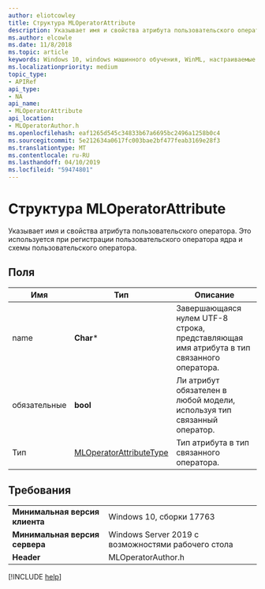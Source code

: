 ```yaml
---
author: eliotcowley
title: Структура MLOperatorAttribute
description: Указывает имя и свойства атрибута пользовательского оператора.
ms.author: elcowle
ms.date: 11/8/2018
ms.topic: article
keywords: Windows 10, windows машинного обучения, WinML, настраиваемые операторы, MLOperatorAttribute
ms.localizationpriority: medium
topic_type:
- APIRef
api_type:
- NA
api_name:
- MLOperatorAttribute
api_location:
- MLOperatorAuthor.h
ms.openlocfilehash: eaf1265d545c34833b67a6695bc2496a1258b0c4
ms.sourcegitcommit: 5e212634a0617fc003bae2bf477feab3169e28f3
ms.translationtype: MT
ms.contentlocale: ru-RU
ms.lasthandoff: 04/10/2019
ms.locfileid: "59474801"
---
```

# <a name="mloperatorattribute-struct"></a>Структура MLOperatorAttribute

Указывает имя и свойства атрибута пользовательского оператора. Это используется при регистрации пользовательского оператора ядра и схемы пользовательского оператора.

## <a name="fields"></a>Поля

| Имя     | Тип                    | Описание |
|----------|-------------------------|-------------|
| name     | **Char***                   | Завершающаяся нулем UTF-8 строка, представляющая имя атрибута в тип связанного оператора. |
| обязательные | **bool**                    | Ли атрибут обязателен в любой модели, используя тип связанный оператор. |
| Тип     | [MLOperatorAttributeType](MLOperatorAttributeType.md) | Тип атрибута в тип связанного оператора. |

## <a name="requirements"></a>Требования

| | |
|-|-|
| **Минимальная версия клиента** | Windows 10, сборки 17763 |
| **Минимальная версия сервера** | Windows Server 2019 с возможностями рабочего стола |
| **Header** | MLOperatorAuthor.h |

[!INCLUDE [help](../includes/get-help.md)]
